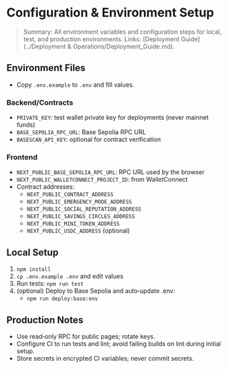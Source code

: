 # Configuration & Environment Setup

> Summary: All environment variables and configuration steps for local, test, and production environments. Links: [Deployment Guide](../Deployment & Operations/Deployment_Guide.md).

## Environment Files
- Copy `.env.example` to `.env` and fill values.

### Backend/Contracts
- `PRIVATE_KEY`: test wallet private key for deployments (never mainnet funds)
- `BASE_SEPOLIA_RPC_URL`: Base Sepolia RPC URL
- `BASESCAN_API_KEY`: optional for contract verification

### Frontend
- `NEXT_PUBLIC_BASE_SEPOLIA_RPC_URL`: RPC URL used by the browser
- `NEXT_PUBLIC_WALLETCONNECT_PROJECT_ID`: from WalletConnect
- Contract addresses:
  - `NEXT_PUBLIC_CONTRACT_ADDRESS`
  - `NEXT_PUBLIC_EMERGENCY_MODE_ADDRESS`
  - `NEXT_PUBLIC_SOCIAL_REPUTATION_ADDRESS`
  - `NEXT_PUBLIC_SAVINGS_CIRCLES_ADDRESS`
  - `NEXT_PUBLIC_MINI_TOKEN_ADDRESS`
  - `NEXT_PUBLIC_USDC_ADDRESS` (optional)

## Local Setup
1. `npm install`
2. `cp .env.example .env` and edit values
3. Run tests: `npm run test`
4. (optional) Deploy to Base Sepolia and auto‑update .env:
   - `npm run deploy:base:env`

## Production Notes
- Use read‑only RPC for public pages; rotate keys.
- Configure CI to run tests and lint; avoid failing builds on lint during initial setup.
- Store secrets in encrypted CI variables; never commit secrets.
